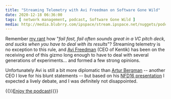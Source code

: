 ```yaml
---
title: "Streaming Telemetry with Avi Freedman on Software Gone Wild"
date: 2020-12-18 06:36:00
tags: [ network management, podcast, Software Gone Wild ]
media: http://media.blubrry.com/ipspace/stream.ipspace.net/nuggets/podcast/Show_114-Streaming_Telemetry.mp3
---
```

Remember [my rant](https://blog.ipspace.net/2020/12/updated-ansible-parsing-content.html) how "_fail fast, fail often sounds great in a VC pitch deck, and sucks when you have to deal with its results_"? Streaming telemetry is no exception to this rule, and [Avi Freedman](https://www.linkedin.com/in/avifreedman/) (CEO of Kentik) has been on the receiving end of this gizmo long enough to have to deal with several generations of experiments... and formed a few strong opinions. 

Unfortunately Avi is still a bit more diplomatic than [Artur Bergman](https://www.youtube.com/watch?v=oebqlzblfyo) -- another CEO I love for his blunt statements -- but based on his [NFD16 presentation](https://blog.ipspace.net/2017/09/nfd16-first-impressions.html) I expected a lively debate, and I was definitely not disappointed.

{{<jump>}}[Enjoy the podcast](http://media.blubrry.com/ipspace/stream.ipspace.net/nuggets/podcast/Show_114-Streaming_Telemetry.mp3){{</jump>}}
